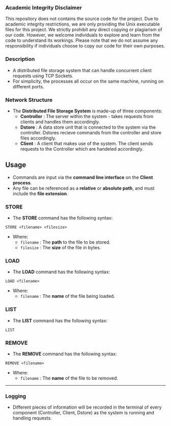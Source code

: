 ### Academic Integrity Disclaimer
This repository does not contains the source code for the project. Due to academic integrity restrictions, we are only providing the Unix executable files for this project. We strictly prohibit any direct copying or plagiarism of our code. However, we welcome individuals to explore and learn from the code to understand its workings. Please note that we do not assume any responsibility if individuals choose to copy our code for their own purposes.

### Description

- A distributed file storage system that can handle concurrent client requests using TCP Sockets.
- For simplicity, the processes all occur on the same machine, running on different ports.

### Network Structure

- The **Distributed File Storage System** is made-up of three components:
  - **Controller** : The server within the system - takes requests from clients and handles them accordingly.
  - **Dstore** : A data store unit that is connected to the system via the controller. Dstores recieve commands from the controller and store files accordingly.
  - **Client** : A client that makes use of the system. The client sends requests to the Controller which are handeled accordingly.

## Usage

- Commands are input via the **command line interface** on the **Client process**.
- Any file can be referenced as a **relative** or **absolute path**, and must include the **file extension**.

### STORE

- The **STORE** command has the following syntax:

```assembly
STORE <filename> <filesize>
```

- Where:
  - `filename` : The **path** to the file to be stored.
  - `filesize` : The **size** of the file in bytes.


### LOAD

- The **LOAD** command has the following syntax:

```assembly
LOAD <filename>
```

- Where:
  - `filename` : The **name** of the file being loaded.


### LIST

- The **LIST** command has the following syntax:

```assembly
LIST
```


### REMOVE

- The **REMOVE** command has the following syntax:

```assembly
REMOVE <filename>
```

- Where:
  - `filename` : The **name** of the file to be removed.


---

### Logging

- Different pieces of information will be recorded in the terminal of every component (Controller, Client, Dstore) as the system is running and handling requests.
